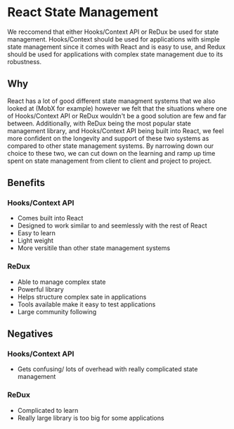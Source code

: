 # React State Management
We reccomend that either Hooks/Context API or ReDux be used for state management. Hooks/Context should be used 
for applications with simple state management since it comes with React and is easy to use, and Redux should be used 
for applications with complex state management due to its robustness.

## Why
React has a lot of good different state managment systems that we also looked at (MobX for example) however we felt that 
the situations where one of Hooks/Context API or ReDux wouldn't be a good solution are few and far between. Additionally,
with ReDux being the most popular state management library, and Hooks/Context API being built into React, we feel more confident
on the longevity and support of these two systems as compared to other state management systems. By narrowing down our choice
to these two, we can cut down on the learning and ramp up time spent on state management from client to client and project to project.

## Benefits
  ### Hooks/Context API
 - Comes built into React
 - Designed to work similar to and seemlessly with the rest of React
 - Easy to learn
 - Light weight
 - More versitile than other state management systems
 ### ReDux
 - Able to manage complex state
 - Powerful library
 - Helps structure complex sate in applications
 - Tools available make it easy to test applications
 - Large community following
 
 ## Negatives
  ### Hooks/Context API
  - Gets confusing/ lots of overhead with really complicated state management
  ### ReDux
  - Complicated to learn
  - Really large library is too big for some applications
  
 
